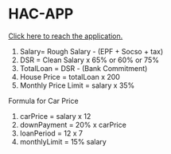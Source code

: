 # HAC-APP

[Click here to reach the application.](https://waiee-streamlit-portfolio-website-main-eyqdee.streamlitapp.com)

1. Salary= Rough Salary - (EPF + Socso + tax)
2. DSR = Clean Salary x 65% or 60% or 75%
3. TotalLoan = DSR - (Bank Commitment)
4. House Price = totalLoan x 200
5. Monthly Price Limit = salary x 35%

Formula for Car Price

1. carPrice = salary x 12
2. downPayment = 20% x carPrice
3. loanPeriod = 12 x 7
4. monthlyLimit = 15% salary

